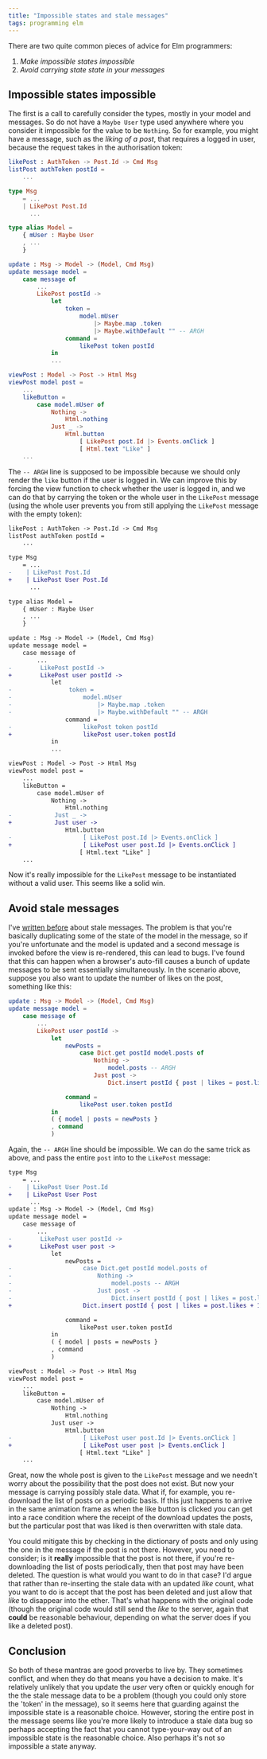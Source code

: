 ```yaml
---
title: "Impossible states and stale messages"
tags: programming elm
---
```


There are two quite common pieces of advice for Elm programmers:
1. *Make impossible states impossible*
2. *Avoid carrying state state in your messages*

## Impossible states impossible

The first is a call to carefully consider the types, mostly in your model and messages. So do not have a `Maybe User` type used anywhere where you consider it impossible for the value to be `Nothing`. So for example, you might have a message, such as the *liking of a post*, that requires a logged in user, because the request takes in the authorisation token:

```elm
likePost : AuthToken -> Post.Id -> Cmd Msg
listPost authToken postId =
    ...

type Msg
    = ...
    | LikePost Post.Id
      ...

type alias Model =
    { mUser : Maybe User
    , ...
    }

update : Msg -> Model -> (Model, Cmd Msg)
update message model =
    case message of
        ...
        LikePost postId ->
            let
                token =
                    model.mUser
                        |> Maybe.map .token
                        |> Maybe.withDefault "" -- ARGH
                command =
                    likePost token postId
            in
            ...

viewPost : Model -> Post -> Html Msg
viewPost model post =
    ...
    likeButton =
        case model.mUser of
            Nothing ->
                Html.nothing
            Just _ ->
                Html.button
                    [ LikePost post.Id |> Events.onClick ]
                    [ Html.text "Like" ]
    ...
```

The `-- ARGH` line is supposed to be impossible because we should only render the `like` button if the user is logged in. We can improve this by forcing the view function to check whether the user is logged in, and we can do that by carrying the token or the whole user in the `LikePost` message (using the whole user prevents you from still applying the `LikePost` message with the empty token):


```diff
likePost : AuthToken -> Post.Id -> Cmd Msg
listPost authToken postId =
    ...

type Msg
    = ...
-    | LikePost Post.Id
+    | LikePost User Post.Id
      ...

type alias Model =
    { mUser : Maybe User
    , ...
    }

update : Msg -> Model -> (Model, Cmd Msg)
update message model =
    case message of
        ...
-        LikePost postId ->
+        LikePost user postId ->
            let
-                token =
-                    model.mUser
-                        |> Maybe.map .token
-                        |> Maybe.withDefault "" -- ARGH
                command =
-                    likePost token postId
+                    likePost user.token postId
            in
            ...

viewPost : Model -> Post -> Html Msg
viewPost model post =
    ...
    likeButton =
        case model.mUser of
            Nothing ->
                Html.nothing
-            Just _ ->
+            Just user ->
                Html.button
-                    [ LikePost post.Id |> Events.onClick ]
+                    [ LikePost user post.Id |> Events.onClick ]
                    [ Html.text "Like" ]
    ...
```

Now it's really impossible for the `LikePost` message to be instantiated without a valid user. This seems like a solid win.

## Avoid stale messages

I've [written before](/posts/2021-02-16-stale-messages/) about stale messages. The problem is that you're basically duplicating some of the state of the model in the message, so if you're unfortunate and the model is updated and a second message is invoked before the view is re-rendered, this can lead to bugs. I've found that this can happen when a browser's auto-fill causes a bunch of update messages to be sent essentially simultaneously. In the scenario above, suppose you also want to update the number of likes on the post, something like this:

```elm
update : Msg -> Model -> (Model, Cmd Msg)
update message model =
    case message of
        ...
        LikePost user postId ->
            let
                newPosts =
                    case Dict.get postId model.posts of
                        Nothing ->
                            model.posts -- ARGH
                        Just post ->
                            Dict.insert postId { post | likes = post.likes + 1 } model.posts

                command =
                    likePost user.token postId
            in
            ( { model | posts = newPosts }
            , command
            )
```

Again, the `-- ARGH` line should be impossible. We can do the same trick as above, and pass the entire `post` into to the `LikePost` message:


```diff
type Msg
    = ...
-    | LikePost User Post.Id
+    | LikePost User Post
      ...
update : Msg -> Model -> (Model, Cmd Msg)
update message model =
    case message of
        ...
-        LikePost user postId ->
+        LikePost user post ->
            let
                newPosts =
-                    case Dict.get postId model.posts of
-                        Nothing ->
-                            model.posts -- ARGH
-                        Just post ->
-                            Dict.insert postId { post | likes = post.likes + 1 } model.posts
+                    Dict.insert postId { post | likes = post.likes + 1 } model.posts

                command =
                    likePost user.token postId
            in
            ( { model | posts = newPosts }
            , command
            )

viewPost : Model -> Post -> Html Msg
viewPost model post =
    ...
    likeButton =
        case model.mUser of
            Nothing ->
                Html.nothing
            Just user ->
                Html.button
-                    [ LikePost user post.Id |> Events.onClick ]
+                    [ LikePost user post |> Events.onClick ]
                    [ Html.text "Like" ]
    ...
```

Great, now the whole post is given to the `LikePost` message and we needn't worry about the possibility that the post does not exist. But now your message is carrying possibly stale data. What if, for example, you re-download the list of posts on a periodic basis. If this just happens to arrive in the same animation frame as when the like button is clicked you can get into a race condition where the receipt of the download updates the posts, but the particular post that was liked is then overwritten with stale data. 

You could mitigate this by checking in the dictionary of posts and only using the one in the message if the post is not there. However, you need to consider; is it **really** impossible that the post is not there, if you're re-downloading the list of posts periodically, then that post may have been deleted. The question is what would you want to do in that case? I'd argue that rather than re-inserting the stale data with an updated *like* count, what you want to do is accept that the post has been deleted and just allow that *like* to disappear into the ether. That's what happens with the original code (though the original code would still send the *like* to the server, again that **could** be reasonable behaviour, depending on what the server does if you like a deleted post).

## Conclusion

So both of these mantras are good proverbs to live by. They sometimes conflict, and when they do that means you have a decision to make. It's relatively unlikely that you update the *user* very often or quickly enough for the the stale message data to be a problem (though you could only store the 'token' in the message), so it seems here that guarding against the impossible state is a reasonable choice. However, storing the entire post in the message seems like you're more likely to introduce a stale data bug so perhaps accepting the fact that you cannot type-your-way out of an impossible state is the reasonable choice. Also perhaps it's not so impossible a state anyway.
